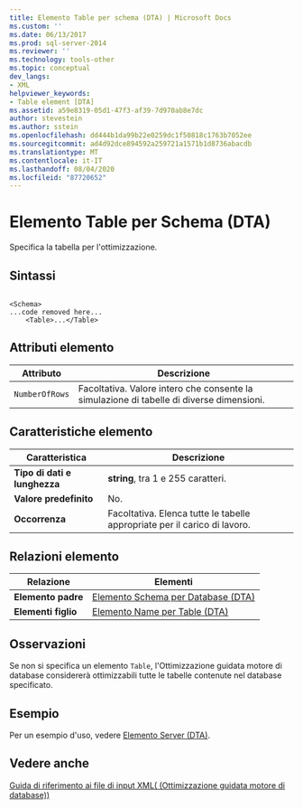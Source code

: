 ```yaml
---
title: Elemento Table per schema (DTA) | Microsoft Docs
ms.custom: ''
ms.date: 06/13/2017
ms.prod: sql-server-2014
ms.reviewer: ''
ms.technology: tools-other
ms.topic: conceptual
dev_langs:
- XML
helpviewer_keywords:
- Table element [DTA]
ms.assetid: a59e8319-05d1-47f3-af39-7d970ab8e7dc
author: stevestein
ms.author: sstein
ms.openlocfilehash: dd444b1da99b22e0259dc1f50818c1763b7052ee
ms.sourcegitcommit: ad4d92dce894592a259721a1571b1d8736abacdb
ms.translationtype: MT
ms.contentlocale: it-IT
ms.lasthandoff: 08/04/2020
ms.locfileid: "87720652"
---
```

# <a name="table-element-for-schema-dta"></a>Elemento Table per Schema (DTA)
  Specifica la tabella per l'ottimizzazione.  
  
## <a name="syntax"></a>Sintassi  
  
```  
  
<Schema>  
...code removed here...  
    <Table>...</Table>  
```  
  
## <a name="element-attributes"></a>Attributi elemento  
  
|Attributo|Descrizione|  
|---------------|-----------------|  
|`NumberOfRows`|Facoltativa. Valore intero che consente la simulazione di tabelle di diverse dimensioni.|  
  
## <a name="element-characteristics"></a>Caratteristiche elemento  
  
|Caratteristica|Descrizione|  
|--------------------|-----------------|  
|**Tipo di dati e lunghezza**|**string**, tra 1 e 255 caratteri.|  
|**Valore predefinito**|No.|  
|**Occorrenza**|Facoltativa. Elenca tutte le tabelle appropriate per il carico di lavoro.|  
  
## <a name="element-relationships"></a>Relazioni elemento  
  
|Relazione|Elementi|  
|------------------|--------------|  
|**Elemento padre**|[Elemento Schema per Database &#40;DTA&#41;](schema-element-for-database-dta.md)|  
|**Elementi figlio**|[Elemento Name per Table &#40;DTA&#41;](name-element-for-table-dta.md)|  
  
## <a name="remarks"></a>Osservazioni  
 Se non si specifica un elemento `Table`, l'Ottimizzazione guidata motore di database considererà ottimizzabili tutte le tabelle contenute nel database specificato.  
  
## <a name="example"></a>Esempio  
 Per un esempio d'uso, vedere [Elemento Server &#40;DTA&#41;](server-element-dta.md).  
  
## <a name="see-also"></a>Vedere anche  
 [Guida di riferimento ai file di input XML&#40; (Ottimizzazione guidata motore di database)&#41;](xml-input-file-reference-database-engine-tuning-advisor.md)  
  
  
